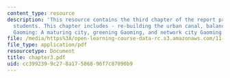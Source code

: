 ```yaml
---
content_type: resource
description: 'This resource contains the third chapter of the report prepared by the
  students. This chapter includes - re-building the urban canal, balancing urban growth,
  Gaoming: A maturing city, greening Gaoming, and network city Gaoming.'
file: /media/https%3A/open-learning-course-data-rc.s3.amazonaws.com/11-952-gaoming-studio-china-spring-2005/cc3992399c278a17586896f7c87090b9_chapter3.pdf
file_type: application/pdf
resourcetype: Document
title: chapter3.pdf
uid: cc399239-9c27-8a17-5868-96f7c87090b9
---
```

